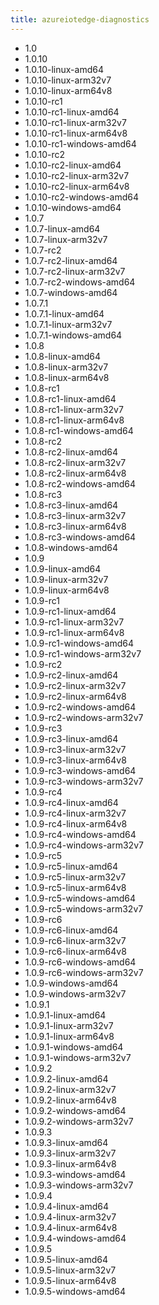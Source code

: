 ```yaml
---
title: azureiotedge-diagnostics
---
```

- 1.0
- 1.0.10
- 1.0.10-linux-amd64
- 1.0.10-linux-arm32v7
- 1.0.10-linux-arm64v8
- 1.0.10-rc1
- 1.0.10-rc1-linux-amd64
- 1.0.10-rc1-linux-arm32v7
- 1.0.10-rc1-linux-arm64v8
- 1.0.10-rc1-windows-amd64
- 1.0.10-rc2
- 1.0.10-rc2-linux-amd64
- 1.0.10-rc2-linux-arm32v7
- 1.0.10-rc2-linux-arm64v8
- 1.0.10-rc2-windows-amd64
- 1.0.10-windows-amd64
- 1.0.7
- 1.0.7-linux-amd64
- 1.0.7-linux-arm32v7
- 1.0.7-rc2
- 1.0.7-rc2-linux-amd64
- 1.0.7-rc2-linux-arm32v7
- 1.0.7-rc2-windows-amd64
- 1.0.7-windows-amd64
- 1.0.7.1
- 1.0.7.1-linux-amd64
- 1.0.7.1-linux-arm32v7
- 1.0.7.1-windows-amd64
- 1.0.8
- 1.0.8-linux-amd64
- 1.0.8-linux-arm32v7
- 1.0.8-linux-arm64v8
- 1.0.8-rc1
- 1.0.8-rc1-linux-amd64
- 1.0.8-rc1-linux-arm32v7
- 1.0.8-rc1-linux-arm64v8
- 1.0.8-rc1-windows-amd64
- 1.0.8-rc2
- 1.0.8-rc2-linux-amd64
- 1.0.8-rc2-linux-arm32v7
- 1.0.8-rc2-linux-arm64v8
- 1.0.8-rc2-windows-amd64
- 1.0.8-rc3
- 1.0.8-rc3-linux-amd64
- 1.0.8-rc3-linux-arm32v7
- 1.0.8-rc3-linux-arm64v8
- 1.0.8-rc3-windows-amd64
- 1.0.8-windows-amd64
- 1.0.9
- 1.0.9-linux-amd64
- 1.0.9-linux-arm32v7
- 1.0.9-linux-arm64v8
- 1.0.9-rc1
- 1.0.9-rc1-linux-amd64
- 1.0.9-rc1-linux-arm32v7
- 1.0.9-rc1-linux-arm64v8
- 1.0.9-rc1-windows-amd64
- 1.0.9-rc1-windows-arm32v7
- 1.0.9-rc2
- 1.0.9-rc2-linux-amd64
- 1.0.9-rc2-linux-arm32v7
- 1.0.9-rc2-linux-arm64v8
- 1.0.9-rc2-windows-amd64
- 1.0.9-rc2-windows-arm32v7
- 1.0.9-rc3
- 1.0.9-rc3-linux-amd64
- 1.0.9-rc3-linux-arm32v7
- 1.0.9-rc3-linux-arm64v8
- 1.0.9-rc3-windows-amd64
- 1.0.9-rc3-windows-arm32v7
- 1.0.9-rc4
- 1.0.9-rc4-linux-amd64
- 1.0.9-rc4-linux-arm32v7
- 1.0.9-rc4-linux-arm64v8
- 1.0.9-rc4-windows-amd64
- 1.0.9-rc4-windows-arm32v7
- 1.0.9-rc5
- 1.0.9-rc5-linux-amd64
- 1.0.9-rc5-linux-arm32v7
- 1.0.9-rc5-linux-arm64v8
- 1.0.9-rc5-windows-amd64
- 1.0.9-rc5-windows-arm32v7
- 1.0.9-rc6
- 1.0.9-rc6-linux-amd64
- 1.0.9-rc6-linux-arm32v7
- 1.0.9-rc6-linux-arm64v8
- 1.0.9-rc6-windows-amd64
- 1.0.9-rc6-windows-arm32v7
- 1.0.9-windows-amd64
- 1.0.9-windows-arm32v7
- 1.0.9.1
- 1.0.9.1-linux-amd64
- 1.0.9.1-linux-arm32v7
- 1.0.9.1-linux-arm64v8
- 1.0.9.1-windows-amd64
- 1.0.9.1-windows-arm32v7
- 1.0.9.2
- 1.0.9.2-linux-amd64
- 1.0.9.2-linux-arm32v7
- 1.0.9.2-linux-arm64v8
- 1.0.9.2-windows-amd64
- 1.0.9.2-windows-arm32v7
- 1.0.9.3
- 1.0.9.3-linux-amd64
- 1.0.9.3-linux-arm32v7
- 1.0.9.3-linux-arm64v8
- 1.0.9.3-windows-amd64
- 1.0.9.3-windows-arm32v7
- 1.0.9.4
- 1.0.9.4-linux-amd64
- 1.0.9.4-linux-arm32v7
- 1.0.9.4-linux-arm64v8
- 1.0.9.4-windows-amd64
- 1.0.9.5
- 1.0.9.5-linux-amd64
- 1.0.9.5-linux-arm32v7
- 1.0.9.5-linux-arm64v8
- 1.0.9.5-windows-amd64

